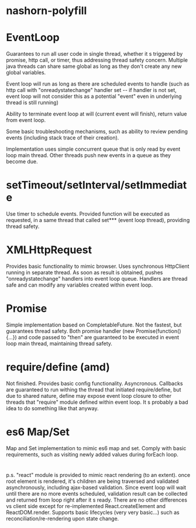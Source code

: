 # nashorn-polyfill

# EventLoop
Guarantees to run all user code in single thread, whether it s triggered by promise, http call, or timer, thus addressing thread safety concern. 
Multiple java threads can share same global as long as they don't create any new global variables.

Event loop will run as long as there are scheduled events to handle (such as http call with "onreadystatechange" handler set -- if handler is not set, event loop will not consider this as a potential "event" even in underlying thread is still running)

Ability to terminate event loop at will (current event will finish), return value from event loop. 

Some basic troubleshooting mechanisms, such as ability to review pending events (including stack trace of their creation). 

Implementation uses simple concurrent queue that is only read by event loop main thread. Other threads push new events in a queue as they become due. 

# setTimeout/setInterval/setImmediate  
Use timer to schedule events. Provided function will be executed as requested, in a same thread that called set*** (event loop thread), providing thread safety.  

# XMLHttpRequest  
Provides basic functionality to mimic browser. Uses synchronous HttpClient running in separate thread. As soon as result is obtained, pushes "onreadystatechange" handlers into event loop queue. Handlers are thread safe and can modify any variables created within event loop. 

# Promise
Simple implementation based on CompletableFuture. Not the fastest, but guarantees thread safety. Both promise handler (new Promise(function() {...}) and code passed to "then" are guaranteed to be executed in event loop main thread, maintaining thread safety.  

# require/define (amd)
Not finished. Provides basic config functionality. Asyncronous. Callbacks are guaranteed to run withing the thread that initiated require/define, but due to shared nature, define may expose event loop closure to other threads that "require" module defined within event loop. It s probably a bad idea to do something like that anyway. 

# es6 Map/Set
Map and Set implementation to mimic es6 map and set. Comply with basic requirements, such as visiting newly added values during forEach loop.

#
p.s. 
"react" module is provided to mimic react rendering (to an extent). once root element is rendered, it's children are being traversed and validated asynchronously, including ajax-based validation. Since event loop will wait until there are no more events scheduled, validation result can be collected and returned from loop right after it s ready. There are no other differences vs client side except for re-implemented React.createElement and ReactDOM.render. Supports basic lifecycles (very very basic...) such as reconciliation/re-rendering upon state change.  
